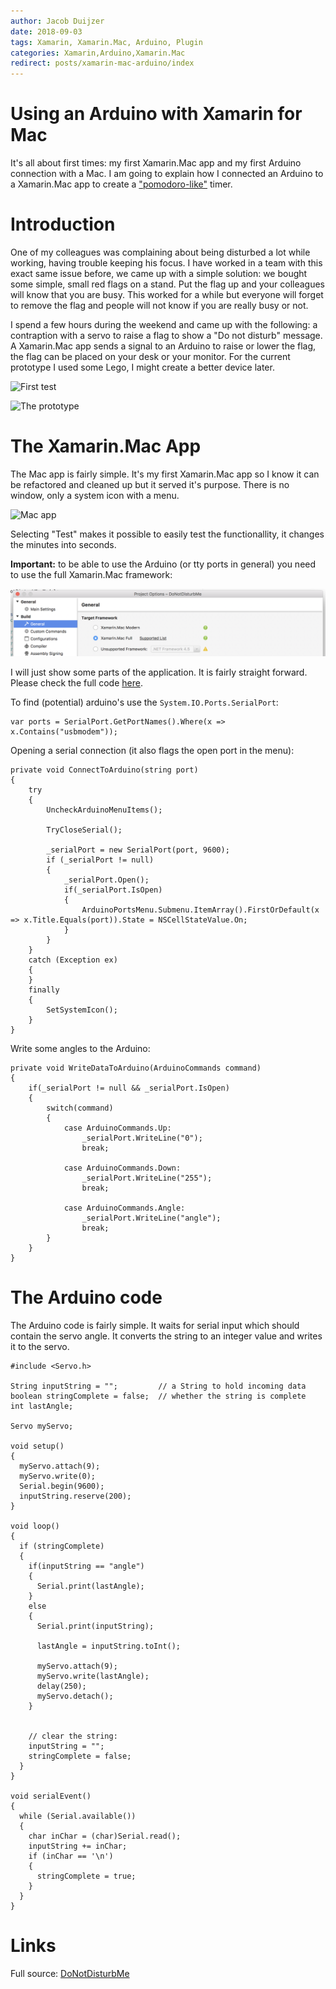 ```yaml
---
author: Jacob Duijzer
date: 2018-09-03
tags: Xamarin, Xamarin.Mac, Arduino, Plugin
categories: Xamarin,Arduino,Xamarin.Mac
redirect: posts/xamarin-mac-arduino/index 
---
```


# Using an Arduino with Xamarin for Mac

It's all about first times: my first Xamarin.Mac app and my first Arduino connection with a Mac. I am going to explain how I connected an Arduino to a Xamarin.Mac app to create a ["pomodoro-like"](https://en.wikipedia.org/wiki/Pomodoro_Technique) timer.


<!--more-->

# Introduction

One of my colleagues was complaining about being disturbed a lot while working, having trouble keeping his focus. I have worked in a team with this exact same issue before, we came up with a simple solution: we bought some simple, small red flags on a stand. Put the flag up and your colleagues will know that you are busy. This worked for a while but everyone will forget to remove the flag and people will not know if you are really busy or not. 

I spend a few hours during the weekend and came up with the following: a contraption with a servo to raise a flag to show a "Do not disturb" message. A Xamarin.Mac app sends a signal to an Arduino to raise or lower the flag, the flag can be placed on your desk or your monitor. For the current prototype I used some Lego, I might create a better device later.

![First test](https://github.com/jacobduijzer/DoNotDisturbMe/raw/master/artwork/firsttest.gif)

![The prototype](https://github.com/jacobduijzer/DoNotDisturbMe/raw/master/artwork/prototype.gif)


# The Xamarin.Mac App

The Mac app is fairly simple. It's my first Xamarin.Mac app so I know it can be refactored and cleaned up but it served it's purpose. There is no window, only a system icon with a menu.

![Mac app](https://github.com/jacobduijzer/DoNotDisturbMe/raw/master/artwork/screenshot.png)

Selecting "Test" makes it possible to easily test the functionallity, it changes the minutes into seconds.

**Important:** to be able to use the Arduino (or tty ports in general) you need to use the full Xamarin.Mac framework:

[![Full framework](./full_xamarin_mac_framework.png)](./full_xamarin_mac_framework.png)

I will just show some parts of the application. It is fairly straight forward. Please check the full code [here](https://github.com/jacobduijzer/DoNotDisturbMe).


To find (potential) arduino's use the ```System.IO.Ports.SerialPort```:

```
var ports = SerialPort.GetPortNames().Where(x => x.Contains("usbmodem"));
```

Opening a serial connection (it also flags the open port in the menu):

```
private void ConnectToArduino(string port)
{         
    try
    {
		UncheckArduinoMenuItems();
		
		TryCloseSerial();

        _serialPort = new SerialPort(port, 9600);
		if (_serialPort != null)
        {
			_serialPort.Open();
			if(_serialPort.IsOpen)
			{
				ArduinoPortsMenu.Submenu.ItemArray().FirstOrDefault(x => x.Title.Equals(port)).State = NSCellStateValue.On;
			}
        }
    }
    catch (Exception ex)
    {
    }
    finally
    {
		SetSystemIcon();
    }
}
```

Write some angles to the Arduino:

```
private void WriteDataToArduino(ArduinoCommands command)
{
	if(_serialPort != null && _serialPort.IsOpen)
	{
		switch(command)
		{
			case ArduinoCommands.Up:
				_serialPort.WriteLine("0");
				break;

			case ArduinoCommands.Down:
				_serialPort.WriteLine("255");
                break;

			case ArduinoCommands.Angle:
				_serialPort.WriteLine("angle");
				break;
		}
	}
}
```

# The Arduino code

The Arduino code is fairly simple. It waits for serial input which should contain the servo angle. It converts the string to an integer value and writes it to the servo.

```
#include <Servo.h>

String inputString = "";         // a String to hold incoming data
boolean stringComplete = false;  // whether the string is complete
int lastAngle;

Servo myServo;

void setup() 
{
  myServo.attach(9);
  myServo.write(0);
  Serial.begin(9600);
  inputString.reserve(200);
}

void loop() 
{
  if (stringComplete) 
  {
    if(inputString == "angle")
    {
      Serial.print(lastAngle);
    }
    else
    {
      Serial.print(inputString);
      
      lastAngle = inputString.toInt();
      
      myServo.attach(9);
      myServo.write(lastAngle);
      delay(250);
      myServo.detach(); 
    }
    
    
    // clear the string:
    inputString = "";
    stringComplete = false;
  }
}

void serialEvent() 
{
  while (Serial.available()) 
  {
    char inChar = (char)Serial.read();
    inputString += inChar;
    if (inChar == '\n') 
    {
      stringComplete = true;
    }
  }
}
```

# Links

Full source: [DoNotDisturbMe](https://github.com/jacobduijzer/DoNotDisturbMe)